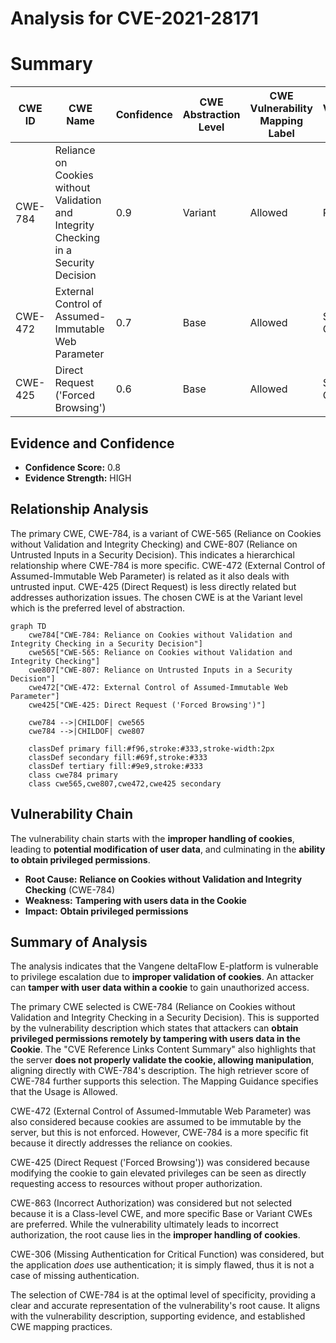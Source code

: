 # Analysis for CVE-2021-28171

# Summary

| CWE ID | CWE Name | Confidence | CWE Abstraction Level | CWE Vulnerability Mapping Label | CWE-Vulnerability Mapping Notes |
|---|---|---|---|---|---|
| CWE-784 | Reliance on Cookies without Validation and Integrity Checking in a Security Decision | 0.9 | Variant | Allowed | Primary CWE |
| CWE-472 | External Control of Assumed-Immutable Web Parameter | 0.7 | Base | Allowed | Secondary Candidate |
| CWE-425 | Direct Request ('Forced Browsing') | 0.6 | Base | Allowed | Secondary Candidate |

## Evidence and Confidence

*   **Confidence Score:** 0.8
*   **Evidence Strength:** HIGH

## Relationship Analysis

The primary CWE, CWE-784, is a variant of CWE-565 (Reliance on Cookies without Validation and Integrity Checking) and CWE-807 (Reliance on Untrusted Inputs in a Security Decision). This indicates a hierarchical relationship where CWE-784 is more specific. CWE-472 (External Control of Assumed-Immutable Web Parameter) is related as it also deals with untrusted input. CWE-425 (Direct Request) is less directly related but addresses authorization issues. The chosen CWE is at the Variant level which is the preferred level of abstraction.

```mermaid
graph TD
    cwe784["CWE-784: Reliance on Cookies without Validation and Integrity Checking in a Security Decision"]
    cwe565["CWE-565: Reliance on Cookies without Validation and Integrity Checking"]
    cwe807["CWE-807: Reliance on Untrusted Inputs in a Security Decision"]
    cwe472["CWE-472: External Control of Assumed-Immutable Web Parameter"]
    cwe425["CWE-425: Direct Request ('Forced Browsing')"]
    
    cwe784 -->|CHILDOF| cwe565
    cwe784 -->|CHILDOF| cwe807
    
    classDef primary fill:#f96,stroke:#333,stroke-width:2px
    classDef secondary fill:#69f,stroke:#333
    classDef tertiary fill:#9e9,stroke:#333
    class cwe784 primary
    class cwe565,cwe807,cwe472,cwe425 secondary
```

## Vulnerability Chain

The vulnerability chain starts with the **improper handling of cookies**, leading to **potential modification of user data**, and culminating in the **ability to obtain privileged permissions**.
  - **Root Cause:** **Reliance on Cookies without Validation and Integrity Checking** (CWE-784)
  - **Weakness:** **Tampering with users data in the Cookie**
  - **Impact:** **Obtain privileged permissions**

## Summary of Analysis

The analysis indicates that the Vangene deltaFlow E-platform is vulnerable to privilege escalation due to **improper validation of cookies**. An attacker can **tamper with user data within a cookie** to gain unauthorized access.

The primary CWE selected is CWE-784 (Reliance on Cookies without Validation and Integrity Checking in a Security Decision). This is supported by the vulnerability description which states that attackers can **obtain privileged permissions remotely by tampering with users data in the Cookie**. The "CVE Reference Links Content Summary" also highlights that the server **does not properly validate the cookie, allowing manipulation**, aligning directly with CWE-784's description. The high retriever score of CWE-784 further supports this selection. The Mapping Guidance specifies that the Usage is Allowed.

CWE-472 (External Control of Assumed-Immutable Web Parameter) was also considered because cookies are assumed to be immutable by the server, but this is not enforced. However, CWE-784 is a more specific fit because it directly addresses the reliance on cookies.

CWE-425 (Direct Request ('Forced Browsing')) was considered because modifying the cookie to gain elevated privileges can be seen as directly requesting access to resources without proper authorization.

CWE-863 (Incorrect Authorization) was considered but not selected because it is a Class-level CWE, and more specific Base or Variant CWEs are preferred. While the vulnerability ultimately leads to incorrect authorization, the root cause lies in the **improper handling of cookies**.

CWE-306 (Missing Authentication for Critical Function) was considered, but the application *does* use authentication; it is simply flawed, thus it is not a case of missing authentication.

The selection of CWE-784 is at the optimal level of specificity, providing a clear and accurate representation of the vulnerability's root cause. It aligns with the vulnerability description, supporting evidence, and established CWE mapping practices.